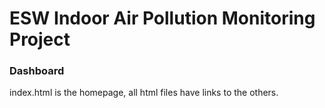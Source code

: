 # ESW Indoor Air Pollution Monitoring Project

### Dashboard

index.html is the homepage, all html files have links to the others.
